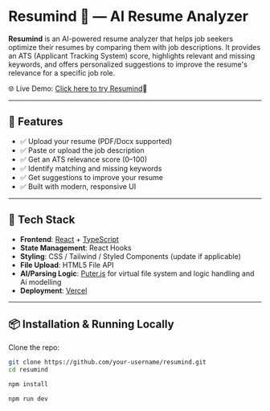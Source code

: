 # Resumind 🎯 — AI Resume Analyzer

**Resumind** is an AI-powered resume analyzer that helps job seekers optimize their resumes by comparing them with job descriptions. It provides an ATS (Applicant Tracking System) score, highlights relevant and missing keywords, and offers personalized suggestions to improve the resume's relevance for a specific job role.

🌐 Live Demo: [Click here to try Resumind](https://ai-resume-analyser-omega.vercel.app/)🔗


---

## 🌟 Features

- ✅ Upload your resume (PDF/Docx supported)
- ✅ Paste or upload the job description
- ✅ Get an ATS relevance score (0–100)
- ✅ Identify matching and missing keywords
- ✅ Get suggestions to improve your resume
- ✅ Built with modern, responsive UI

---

## 🚀 Tech Stack

- **Frontend**: [React](https://reactjs.org/) + [TypeScript](https://www.typescriptlang.org/)
- **State Management**: React Hooks
- **Styling**: CSS / Tailwind / Styled Components (update if applicable)
- **File Upload**: HTML5 File API
- **AI/Parsing Logic**: [Puter.js](https://puter.com/docs/) for virtual file system and logic handling and Ai modelling
- **Deployment**: [Vercel](https://vercel.com/) 

---

## 📦 Installation & Running Locally

Clone the repo:

```bash
git clone https://github.com/your-username/resumind.git
cd resumind

npm install

npm run dev
